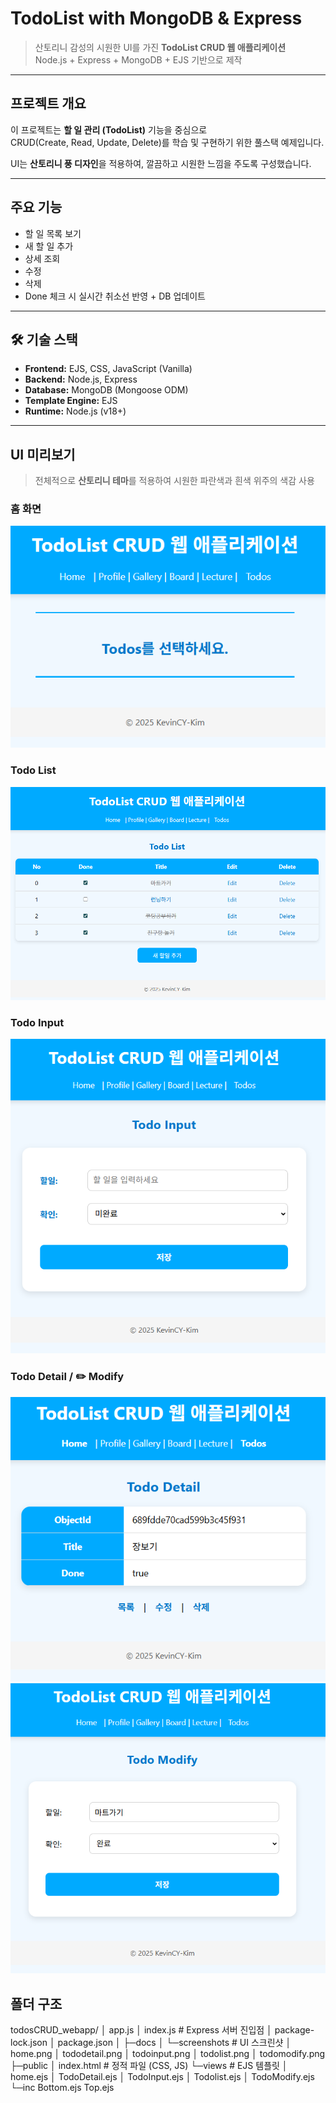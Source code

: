 # TodoList with MongoDB & Express

> 산토리니 감성의 시원한 UI를 가진 **TodoList CRUD 웹 애플리케이션**  
> Node.js + Express + MongoDB + EJS 기반으로 제작

---

## 프로젝트 개요

이 프로젝트는 **할 일 관리 (TodoList)** 기능을 중심으로  
CRUD(Create, Read, Update, Delete)를 학습 및 구현하기 위한 풀스택 예제입니다.  

UI는 **산토리니 풍 디자인**을 적용하여, 깔끔하고 시원한 느낌을 주도록 구성했습니다.  

---

## 주요 기능

- 할 일 목록 보기
- 새 할 일 추가
- 상세 조회
- 수정
- 삭제
- Done 체크 시 실시간 취소선 반영 + DB 업데이트

---

## 🛠 기술 스택

- **Frontend:** EJS, CSS, JavaScript (Vanilla)
- **Backend:** Node.js, Express
- **Database:** MongoDB (Mongoose ODM)
- **Template Engine:** EJS
- **Runtime:** Node.js (v18+)

---

## UI 미리보기

> 전체적으로 **산토리니 테마**를 적용하여 시원한 파란색과 흰색 위주의 색감 사용  

### 홈 화면
![홈 화면](./docs/screenshots/home.png)

### Todo List
![Todo List](./docs/screenshots/todolist.png)

### Todo Input
![Todo Input](./docs/screenshots/todoinput.png)

### Todo Detail / ✏️ Modify
![Todo Detail](./docs/screenshots/tododetail.png)
![Todo Modify](./docs/screenshots/todomodify.png)


## 폴더 구조
todosCRUD_webapp/
│  app.js
│  index.js                 # Express 서버 진입점
│  package-lock.json
│  package.json
│
├─docs
│  └─screenshots	    # UI 스크린샷
│          home.png
│          tododetail.png
│          todoinput.png
│          todolist.png
│          todomodify.png
├─public
│      index.html          # 정적 파일 (CSS, JS)
└─views                    # EJS 템플릿
    │  home.ejs
    │  TodoDetail.ejs
    │  TodoInput.ejs
    │  Todolist.ejs
    │  TodoModify.ejs
    └─inc
           Bottom.ejs
           Top.ejs


